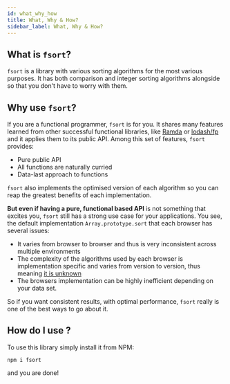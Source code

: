 ```yaml
---
id: what_why_how
title: What, Why & How?
sidebar_label: What, Why & How?
---
```


## What is `fsort`?

`fsort` is a library with various sorting algorithms for the most various purposes.
It has both comparison and integer sorting algorithms alongside so that you don't have to worry with them.

## Why use `fsort`?

If you are a functional programmer, `fsort` is for you. It shares many features learned from other successful functional libraries, like [Ramda](http://ramdajs.com/) or [lodash/fp](https://github.com/lodash/lodash/wiki/FP-Guide) and it applies them to its public API.
Among this set of features, `fsort` provides:

- Pure public API
- All functions are naturally curried
- Data-last approach to functions

`fsort` also implements the optimised version of each algorithm so you can reap the greatest benefits of each implementation.

**But even if having a pure, functional based API** is not something that excites you, `fsort` still has a strong use case for your applications. You see, the default implementation `Array.prototype.sort` that each browser has several issues:

- It varies from browser to browser and thus is very inconsistent across multiple environments
- The complexity of the algorithms used by each browser is implementation specific and varies from version to version, thus meaning [it is unknown](https://developer.mozilla.org/en-US/docs/Web/JavaScript/Reference/Global_Objects/Array/sort)
- The browsers implementation can be highly inefficient depending on your data set.

So if you want consistent results, with optimal performance, `fsort` really is one of the best ways to go about it.

## How do I use ?

To use this library simply install it from NPM:

```
npm i fsort
```

and you are done!
